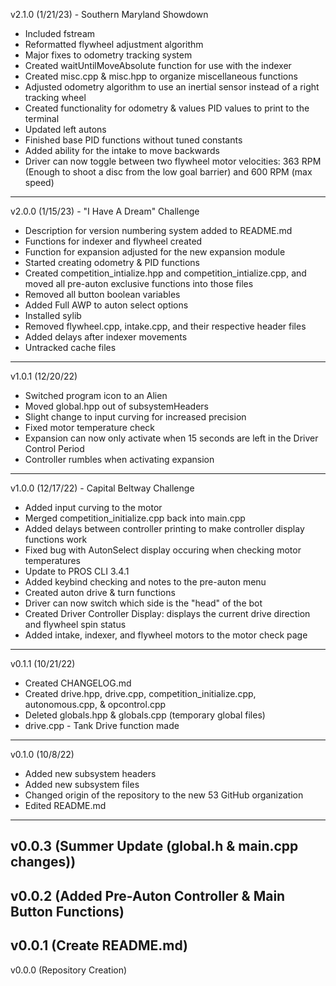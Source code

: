 v2.1.0 (1/21/23) - Southern Maryland Showdown
- Included fstream
- Reformatted flywheel adjustment algorithm
- Major fixes to odometry tracking system
- Created waitUntilMoveAbsolute function for use with the indexer
- Created misc.cpp & misc.hpp to organize miscellaneous functions
- Adjusted odometry algorithm to use an inertial sensor instead of a right tracking wheel
- Created functionality for odometry & values PID values to print to the terminal
- Updated left autons
- Finished base PID functions without tuned constants
- Added ability for the intake to move backwards
- Driver can now toggle between two flywheel motor velocities: 363 RPM (Enough to shoot a disc from the low goal barrier) and 600 RPM (max speed)
----------------------------------------------------------------------------------------------------------------------------------
v2.0.0 (1/15/23) - "I Have A Dream" Challenge
- Description for version numbering system added to README.md
- Functions for indexer and flywheel created
- Function for expansion adjusted for the new expansion module
- Started creating odometry & PID functions
- Created competition_intialize.hpp and competition_intialize.cpp, and moved all pre-auton exclusive functions into those files
- Removed all button boolean variables
- Added Full AWP to auton select options
- Installed sylib
- Removed flywheel.cpp, intake.cpp, and their respective header files
- Added delays after indexer movements
- Untracked cache files
----------------------------------------------------------------------------------------------------------------------------------
v1.0.1 (12/20/22)
- Switched program icon to an Alien
- Moved global.hpp out of subsystemHeaders
- Slight change to input curving for increased precision
- Fixed motor temperature check
- Expansion can now only activate when 15 seconds are left in the Driver Control Period
- Controller rumbles when activating expansion
----------------------------------------------------------------------------------------------------------------------------------
v1.0.0 (12/17/22) - Capital Beltway Challenge
- Added input curving to the motor
- Merged competition_initialize.cpp back into main.cpp
- Added delays between controller printing to make controller display functions work
- Fixed bug with AutonSelect display occuring when checking motor temperatures
- Update to PROS CLI 3.4.1
- Added keybind checking and notes to the pre-auton menu
- Created auton drive & turn functions
- Driver can now switch which side is the "head" of the bot
- Created Driver Controller Display: displays the current drive direction and flywheel spin status
- Added intake, indexer, and flywheel motors to the motor check page
----------------------------------------------------------------------------------------------------------------------------------
v0.1.1 (10/21/22)
- Created CHANGELOG.md
- Created drive.hpp, drive.cpp, competition_initialize.cpp, autonomous.cpp, & opcontrol.cpp
- Deleted globals.hpp & globals.cpp (temporary global files)
- drive.cpp - Tank Drive function made
----------------------------------------------------------------------------------------------------------------------------------
v0.1.0 (10/8/22)
- Added new subsystem headers
- Added new subsystem files
- Changed origin of the repository to the new 53 GitHub organization
- Edited README.md
----------------------------------------------------------------------------------------------------------------------------------
v0.0.3 (Summer Update (global.h & main.cpp changes))
----------------------------------------------------------------------------------------------------------------------------------
v0.0.2 (Added Pre-Auton Controller & Main Button Functions)
----------------------------------------------------------------------------------------------------------------------------------
v0.0.1 (Create README.md)
----------------------------------------------------------------------------------------------------------------------------------
v0.0.0 (Repository Creation)